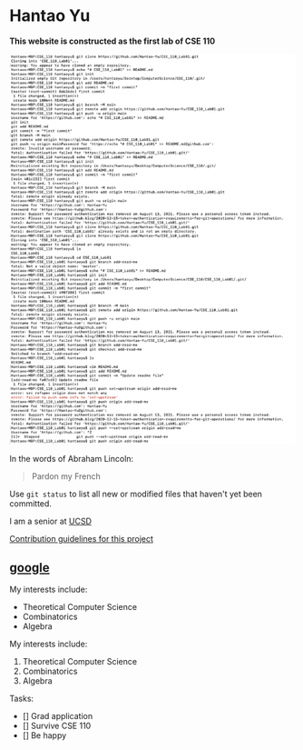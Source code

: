 # Hantao Yu

**This website is constructed as the first lab of CSE 110**

![Picture](/screenshots/screenshot_1.png)

In the words of Abraham Lincoln:
> Pardon my French

Use `git status` to list all new or modified files that haven't yet been committed.

I am a senior at [UCSD](https://ucsd.edu/)

[Contribution guidelines for this project](README.md)

## [google](https://www.google.com/)

My interests include:
- Theoretical Computer Science
- Combinatorics
- Algebra
  
My interests include:
1. Theoretical Computer Science
2. Combinatorics
3. Algebra

Tasks:
- [] Grad application
- [] Survive CSE 110
- [] Be happy